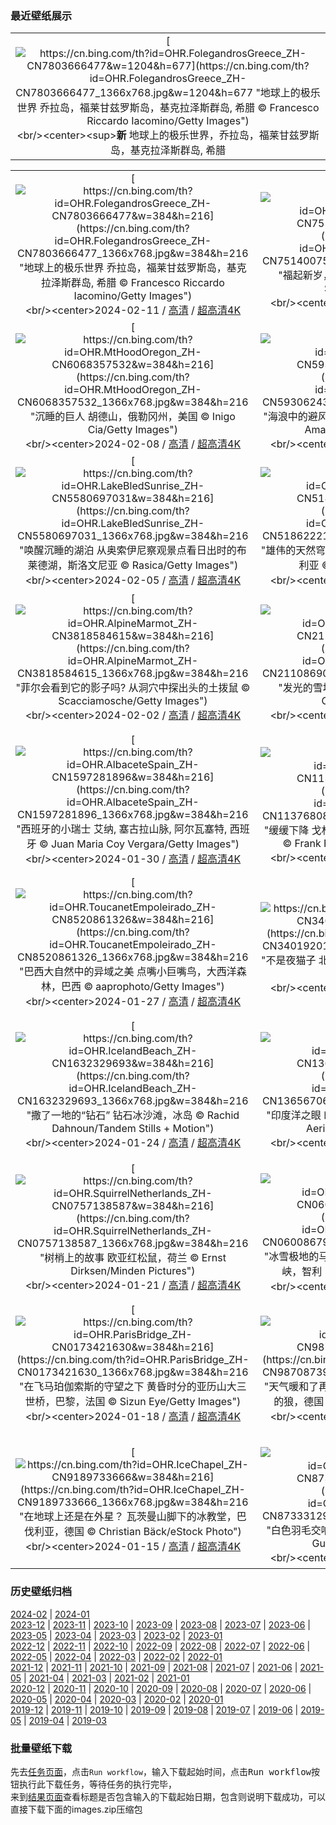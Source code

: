 ### 最近壁纸展示
||
|:---:|
|[![https://cn.bing.com/th?id=OHR.FolegandrosGreece_ZH-CN7803666477&w=1204&h=677](https://cn.bing.com/th?id=OHR.FolegandrosGreece_ZH-CN7803666477_1366x768.jpg&w=1204&h=677 "地球上的极乐世界&#10;乔拉岛，福莱甘兹罗斯岛，基克拉泽斯群岛, 希腊&#10;© Francesco Riccardo Iacomino/Getty Images")](https://cn.bing.com/search?q=%e5%b8%8c%e8%85%8a%e7%a6%8f%e8%8e%b1%e7%94%98%e5%85%b9%e7%bd%97%e6%96%af%e5%b2%9b&form=hpcapt&mkt=zh-cn&filters=HpDate:"20240210_1600")<br/><center><sup>**新**</sup>&nbsp;地球上的极乐世界，乔拉岛，福莱甘兹罗斯岛，基克拉泽斯群岛, 希腊<center/>|

||||
|:---:|:---:|:---:|
|[![https://cn.bing.com/th?id=OHR.FolegandrosGreece_ZH-CN7803666477&w=384&h=216](https://cn.bing.com/th?id=OHR.FolegandrosGreece_ZH-CN7803666477_1366x768.jpg&w=384&h=216 "地球上的极乐世界&#10;乔拉岛，福莱甘兹罗斯岛，基克拉泽斯群岛, 希腊&#10;© Francesco Riccardo Iacomino/Getty Images")](https://cn.bing.com/search?q=%e5%b8%8c%e8%85%8a%e7%a6%8f%e8%8e%b1%e7%94%98%e5%85%b9%e7%bd%97%e6%96%af%e5%b2%9b&form=hpcapt&mkt=zh-cn&filters=HpDate:"20240210_1600")<br/><center>2024-02-11 / [高清](https://cn.bing.com/th?id=OHR.FolegandrosGreece_ZH-CN7803666477_1920x1200.jpg&w=1920&h=1200) / [超高清4K](https://cn.bing.com/th?id=OHR.FolegandrosGreece_ZH-CN7803666477_UHD.jpg&w=3840&h=2160)<center/>|[![https://cn.bing.com/th?id=OHR.SpringFestival2024_ZH-CN7514007541&w=384&h=216](https://cn.bing.com/th?id=OHR.SpringFestival2024_ZH-CN7514007541_1366x768.jpg&w=384&h=216 "福起新岁，万事顺意&#10;中国舞狮，大年初一&#10;© SENEZ/Getty Images")](https://cn.bing.com/search?q=%e6%98%a5%e8%8a%82&form=hpcapt&mkt=zh-cn&filters=HpDate:"20240209_1600")<br/><center>2024-02-10 / [高清](https://cn.bing.com/th?id=OHR.SpringFestival2024_ZH-CN7514007541_1920x1200.jpg&w=1920&h=1200) / [超高清4K](https://cn.bing.com/th?id=OHR.SpringFestival2024_ZH-CN7514007541_UHD.jpg&w=3840&h=2160)<center/>|[![https://cn.bing.com/th?id=OHR.ChineseNewYearEve2024_ZH-CN7153418405&w=384&h=216](https://cn.bing.com/th?id=OHR.ChineseNewYearEve2024_ZH-CN7153418405_1366x768.jpg&w=384&h=216 "准备好庆祝了吗？&#10;灯光秀点亮夜幕中的西安城墙，中国春节&#10;© Eastimages/Getty Images")](https://cn.bing.com/search?q=%e9%99%a4%e5%a4%95%e5%a4%9c&form=hpcapt&mkt=zh-cn&filters=HpDate:"20240208_1600")<br/><center>2024-02-09 / [高清](https://cn.bing.com/th?id=OHR.ChineseNewYearEve2024_ZH-CN7153418405_1920x1200.jpg&w=1920&h=1200) / [超高清4K](https://cn.bing.com/th?id=OHR.ChineseNewYearEve2024_ZH-CN7153418405_UHD.jpg&w=3840&h=2160)<center/>|
|[![https://cn.bing.com/th?id=OHR.MtHoodOregon_ZH-CN6068357532&w=384&h=216](https://cn.bing.com/th?id=OHR.MtHoodOregon_ZH-CN6068357532_1366x768.jpg&w=384&h=216 "沉睡的巨人&#10;胡德山，俄勒冈州，美国&#10;© Inigo Cia/Getty Images")](https://cn.bing.com/search?q=%e8%83%a1%e5%be%b7%e5%b1%b1&form=hpcapt&mkt=zh-cn&filters=HpDate:"20240207_1600")<br/><center>2024-02-08 / [高清](https://cn.bing.com/th?id=OHR.MtHoodOregon_ZH-CN6068357532_1920x1200.jpg&w=1920&h=1200) / [超高清4K](https://cn.bing.com/th?id=OHR.MtHoodOregon_ZH-CN6068357532_UHD.jpg&w=3840&h=2160)<center/>|[![https://cn.bing.com/th?id=OHR.StJamesPool_ZH-CN5930624359&w=384&h=216](https://cn.bing.com/th?id=OHR.StJamesPool_ZH-CN5930624359_1366x768.jpg&w=384&h=216 "海浪中的避风港&#10;圣詹姆斯潮汐池，开普敦，南非&#10;© AmazingAerialAgency/Adobe")](https://cn.bing.com/search?q=%e5%bc%80%e6%99%ae%e6%95%a6&form=hpcapt&mkt=zh-cn&filters=HpDate:"20240206_1600")<br/><center>2024-02-07 / [高清](https://cn.bing.com/th?id=OHR.StJamesPool_ZH-CN5930624359_1920x1200.jpg&w=1920&h=1200) / [超高清4K](https://cn.bing.com/th?id=OHR.StJamesPool_ZH-CN5930624359_UHD.jpg&w=3840&h=2160)<center/>|[![https://cn.bing.com/th?id=OHR.LakeTahoeRock_ZH-CN5770740919&w=384&h=216](https://cn.bing.com/th?id=OHR.LakeTahoeRock_ZH-CN5770740919_1366x768.jpg&w=384&h=216 "天然盆景&#10;盆景岩，太浩湖，内华达州，美国&#10;© Jim Patterson/Tandem Stills + Motion")](https://cn.bing.com/search?q=%e5%a4%aa%e6%b5%a9%e6%b9%96&form=hpcapt&mkt=zh-cn&filters=HpDate:"20240205_1600")<br/><center>2024-02-06 / [高清](https://cn.bing.com/th?id=OHR.LakeTahoeRock_ZH-CN5770740919_1920x1200.jpg&w=1920&h=1200) / [超高清4K](https://cn.bing.com/th?id=OHR.LakeTahoeRock_ZH-CN5770740919_UHD.jpg&w=3840&h=2160)<center/>|
|[![https://cn.bing.com/th?id=OHR.LakeBledSunrise_ZH-CN5580697031&w=384&h=216](https://cn.bing.com/th?id=OHR.LakeBledSunrise_ZH-CN5580697031_1366x768.jpg&w=384&h=216 "唤醒沉睡的湖泊&#10;从奥索伊尼察观景点看日出时的布莱德湖，斯洛文尼亚&#10;© Rasica/Getty Images")](https://cn.bing.com/search?q=%e5%b8%83%e8%8e%b1%e5%be%b7%e6%b9%96&form=hpcapt&mkt=zh-cn&filters=HpDate:"20240204_1600")<br/><center>2024-02-05 / [高清](https://cn.bing.com/th?id=OHR.LakeBledSunrise_ZH-CN5580697031_1920x1200.jpg&w=1920&h=1200) / [超高清4K](https://cn.bing.com/th?id=OHR.LakeBledSunrise_ZH-CN5580697031_UHD.jpg&w=3840&h=2160)<center/>|[![https://cn.bing.com/th?id=OHR.DevetashkaCave_ZH-CN5186222166&w=384&h=216](https://cn.bing.com/th?id=OHR.DevetashkaCave_ZH-CN5186222166_1366x768.jpg&w=384&h=216 "雄伟的天然穹顶&#10;德弗塔什卡洞, Devetaki村庄，保加利亚&#10;© Jasmine_K/Shutterstock")](https://cn.bing.com/search?q=%e4%bf%9d%e5%8a%a0%e5%88%a9%e4%ba%9a%e5%be%b7%e5%bc%97%e5%a1%94%e4%bb%80%e5%8d%a1%e6%b4%9e&form=hpcapt&mkt=zh-cn&filters=HpDate:"20240203_1600")<br/><center>2024-02-04 / [高清](https://cn.bing.com/th?id=OHR.DevetashkaCave_ZH-CN5186222166_1920x1200.jpg&w=1920&h=1200) / [超高清4K](https://cn.bing.com/th?id=OHR.DevetashkaCave_ZH-CN5186222166_UHD.jpg&w=3840&h=2160)<center/>|[![https://cn.bing.com/th?id=OHR.VeniceCarnival_ZH-CN4965898587&w=384&h=216](https://cn.bing.com/th?id=OHR.VeniceCarnival_ZH-CN4965898587_1366x768.jpg&w=384&h=216 "伪装的日子&#10;大运河与安康圣母大教堂，威尼斯，意大利&#10;© Rudy Balasko/Getty Images")](https://cn.bing.com/search?q=%e5%a8%81%e5%b0%bc%e6%96%af%e7%8b%82%e6%ac%a2%e8%8a%82&form=hpcapt&mkt=zh-cn&filters=HpDate:"20240202_1600")<br/><center>2024-02-03 / [高清](https://cn.bing.com/th?id=OHR.VeniceCarnival_ZH-CN4965898587_1920x1200.jpg&w=1920&h=1200) / [超高清4K](https://cn.bing.com/th?id=OHR.VeniceCarnival_ZH-CN4965898587_UHD.jpg&w=3840&h=2160)<center/>|
|[![https://cn.bing.com/th?id=OHR.AlpineMarmot_ZH-CN3818584615&w=384&h=216](https://cn.bing.com/th?id=OHR.AlpineMarmot_ZH-CN3818584615_1366x768.jpg&w=384&h=216 "菲尔会看到它的影子吗?&#10;从洞穴中探出头的土拨鼠&#10;© Scacciamosche/Getty Images")](https://cn.bing.com/search?q=%e5%9c%9f%e6%8b%a8%e9%bc%a0%e6%97%a5&form=hpcapt&mkt=zh-cn&filters=HpDate:"20240201_1600")<br/><center>2024-02-02 / [高清](https://cn.bing.com/th?id=OHR.AlpineMarmot_ZH-CN3818584615_1920x1200.jpg&w=1920&h=1200) / [超高清4K](https://cn.bing.com/th?id=OHR.AlpineMarmot_ZH-CN3818584615_UHD.jpg&w=3840&h=2160)<center/>|[![https://cn.bing.com/th?id=OHR.HalbinselJasmund_ZH-CN2110869056&w=384&h=216](https://cn.bing.com/th?id=OHR.HalbinselJasmund_ZH-CN2110869056_1366x768.jpg&w=384&h=216 "发光的雪塔&#10;吕根岛的萨斯尼茨灯塔，德国&#10;© Christian Back/eStock")](https://cn.bing.com/search?q=%e5%90%95%e6%a0%b9%e5%b2%9b&form=hpcapt&mkt=zh-cn&filters=HpDate:"20240131_1600")<br/><center>2024-02-01 / [高清](https://cn.bing.com/th?id=OHR.HalbinselJasmund_ZH-CN2110869056_1920x1200.jpg&w=1920&h=1200) / [超高清4K](https://cn.bing.com/th?id=OHR.HalbinselJasmund_ZH-CN2110869056_UHD.jpg&w=3840&h=2160)<center/>|[![https://cn.bing.com/th?id=OHR.ZebraMother_ZH-CN1947314869&w=384&h=216](https://cn.bing.com/th?id=OHR.ZebraMother_ZH-CN1947314869_1366x768.jpg&w=384&h=216 "条纹造型&#10;布氏斑马妈妈和小马驹，里特弗雷自然保护区，南非&#10;© Richard Du Toit/Minden Pictures")](https://cn.bing.com/search?q=%e5%b8%83%e6%b0%8f%e6%96%91%e9%a9%ac&form=hpcapt&mkt=zh-cn&filters=HpDate:"20240130_1600")<br/><center>2024-01-31 / [高清](https://cn.bing.com/th?id=OHR.ZebraMother_ZH-CN1947314869_1920x1200.jpg&w=1920&h=1200) / [超高清4K](https://cn.bing.com/th?id=OHR.ZebraMother_ZH-CN1947314869_UHD.jpg&w=3840&h=2160)<center/>|
|[![https://cn.bing.com/th?id=OHR.AlbaceteSpain_ZH-CN1597281896&w=384&h=216](https://cn.bing.com/th?id=OHR.AlbaceteSpain_ZH-CN1597281896_1366x768.jpg&w=384&h=216 "西班牙的小瑞士&#10;艾纳, 塞古拉山脉, 阿尔瓦塞特, 西班牙&#10;© Juan Maria Coy Vergara/Getty Images")](https://cn.bing.com/search?q=%e8%a5%bf%e7%8f%ad%e7%89%99%e9%98%bf%e5%b0%94%e7%93%a6%e5%a1%9e%e7%89%b9%e8%89%be%e7%ba%b3&form=hpcapt&mkt=zh-cn&filters=HpDate:"20240129_1600")<br/><center>2024-01-30 / [高清](https://cn.bing.com/th?id=OHR.AlbaceteSpain_ZH-CN1597281896_1920x1200.jpg&w=1920&h=1200) / [超高清4K](https://cn.bing.com/th?id=OHR.AlbaceteSpain_ZH-CN1597281896_UHD.jpg&w=3840&h=2160)<center/>|[![https://cn.bing.com/th?id=OHR.GollingerFalls_ZH-CN1137680822&w=384&h=216](https://cn.bing.com/th?id=OHR.GollingerFalls_ZH-CN1137680822_1366x768.jpg&w=384&h=216 "缓缓下降&#10;戈林格瀑布，泰嫩高，萨尔茨堡，奥地利&#10;© Frank Fischbach/Alamy Stock Photo")](https://cn.bing.com/search?q=+%e5%a5%a5%e5%9c%b0%e5%88%a9%e8%90%a8%e5%b0%94%e8%8c%a8%e5%a0%a1%e5%b7%9e&form=hpcapt&mkt=zh-cn&filters=HpDate:"20240128_1600")<br/><center>2024-01-29 / [高清](https://cn.bing.com/th?id=OHR.GollingerFalls_ZH-CN1137680822_1920x1200.jpg&w=1920&h=1200) / [超高清4K](https://cn.bing.com/th?id=OHR.GollingerFalls_ZH-CN1137680822_UHD.jpg&w=3840&h=2160)<center/>|[![https://cn.bing.com/th?id=OHR.ChannelOutback_ZH-CN0579687777&w=384&h=216](https://cn.bing.com/th?id=OHR.ChannelOutback_ZH-CN0579687777_1366x768.jpg&w=384&h=216 "从干涸的沙漠变成田园&#10;昆士兰州内陆海峡地区，澳大利亚&#10;© Southern Lightscapes-Australia/Getty Images")](https://cn.bing.com/search?q=%e6%98%86%e5%a3%ab%e5%85%b0%e5%b7%9e&form=hpcapt&mkt=zh-cn&filters=HpDate:"20240127_1600")<br/><center>2024-01-28 / [高清](https://cn.bing.com/th?id=OHR.ChannelOutback_ZH-CN0579687777_1920x1200.jpg&w=1920&h=1200) / [超高清4K](https://cn.bing.com/th?id=OHR.ChannelOutback_ZH-CN0579687777_UHD.jpg&w=3840&h=2160)<center/>|
|[![https://cn.bing.com/th?id=OHR.ToucanetEmpoleirado_ZH-CN8520861326&w=384&h=216](https://cn.bing.com/th?id=OHR.ToucanetEmpoleirado_ZH-CN8520861326_1366x768.jpg&w=384&h=216 "巴西大自然中的异域之美&#10;点嘴小巨嘴鸟，大西洋森林，巴西&#10;© aaprophoto/Getty Images")](https://cn.bing.com/search?q=%e7%82%b9%e5%98%b4%e5%b0%8f%e5%b7%a8%e5%98%b4%e9%b8%9f&form=hpcapt&mkt=zh-cn&filters=HpDate:"20240126_1600")<br/><center>2024-01-27 / [高清](https://cn.bing.com/th?id=OHR.ToucanetEmpoleirado_ZH-CN8520861326_1920x1200.jpg&w=1920&h=1200) / [超高清4K](https://cn.bing.com/th?id=OHR.ToucanetEmpoleirado_ZH-CN8520861326_UHD.jpg&w=3840&h=2160)<center/>|[![https://cn.bing.com/th?id=OHR.HawkOwl_ZH-CN3401920167&w=384&h=216](https://cn.bing.com/th?id=OHR.HawkOwl_ZH-CN3401920167_1366x768.jpg&w=384&h=216 "不是夜猫子&#10;北鹰鸮&#10;© Remo Savisaar/Alamy Stock Photo")](https://cn.bing.com/search?q=%e5%8c%97%e9%b9%b0%e9%b8%ae&form=hpcapt&mkt=zh-cn&filters=HpDate:"20240125_1600")<br/><center>2024-01-26 / [高清](https://cn.bing.com/th?id=OHR.HawkOwl_ZH-CN3401920167_1920x1200.jpg&w=1920&h=1200) / [超高清4K](https://cn.bing.com/th?id=OHR.HawkOwl_ZH-CN3401920167_UHD.jpg&w=3840&h=2160)<center/>|[![https://cn.bing.com/th?id=OHR.DwynwensDay_ZH-CN1768649253&w=384&h=216](https://cn.bing.com/th?id=OHR.DwynwensDay_ZH-CN1768649253_1366x768.jpg&w=384&h=216 "通往过去的入口&#10;圣德温教堂的废墟，莫纳岛，威尔士，英国&#10;© Photos by R A Kearton/Getty Images")](https://cn.bing.com/search?q=%e8%8e%ab%e7%ba%b3%e5%b2%9b&form=hpcapt&mkt=zh-cn&filters=HpDate:"20240124_1600")<br/><center>2024-01-25 / [高清](https://cn.bing.com/th?id=OHR.DwynwensDay_ZH-CN1768649253_1920x1200.jpg&w=1920&h=1200) / [超高清4K](https://cn.bing.com/th?id=OHR.DwynwensDay_ZH-CN1768649253_UHD.jpg&w=3840&h=2160)<center/>|
|[![https://cn.bing.com/th?id=OHR.IcelandBeach_ZH-CN1632329693&w=384&h=216](https://cn.bing.com/th?id=OHR.IcelandBeach_ZH-CN1632329693_1366x768.jpg&w=384&h=216 "撒了一地的“钻石”&#10;钻石冰沙滩，冰岛&#10;© Rachid Dahnoun/Tandem Stills + Motion")](https://cn.bing.com/search?q=Diamond+Beach+Iceland&form=hpcapt&mkt=zh-cn&filters=HpDate:"20240123_1600")<br/><center>2024-01-24 / [高清](https://cn.bing.com/th?id=OHR.IcelandBeach_ZH-CN1632329693_1920x1200.jpg&w=1920&h=1200) / [超高清4K](https://cn.bing.com/th?id=OHR.IcelandBeach_ZH-CN1632329693_UHD.jpg&w=3840&h=2160)<center/>|[![https://cn.bing.com/th?id=OHR.MaldivesAtolls_ZH-CN1365670653&w=384&h=216](https://cn.bing.com/th?id=OHR.MaldivesAtolls_ZH-CN1365670653_1366x768.jpg&w=384&h=216 "印度洋之眼&#10;印度洋的环礁，马尔代夫&#10;© Amazing Aerial Premium/Shutterstock")](https://cn.bing.com/search?q=%e9%a9%ac%e5%b0%94%e4%bb%a3%e5%a4%ab&form=hpcapt&mkt=zh-cn&filters=HpDate:"20240122_1600")<br/><center>2024-01-23 / [高清](https://cn.bing.com/th?id=OHR.MaldivesAtolls_ZH-CN1365670653_1920x1200.jpg&w=1920&h=1200) / [超高清4K](https://cn.bing.com/th?id=OHR.MaldivesAtolls_ZH-CN1365670653_UHD.jpg&w=3840&h=2160)<center/>|[![https://cn.bing.com/th?id=OHR.SantaCruzSunrise_ZH-CN3074203377&w=384&h=216](https://cn.bing.com/th?id=OHR.SantaCruzSunrise_ZH-CN3074203377_1366x768.jpg&w=384&h=216 "魔幻时刻&#10;冬季日出，沃尔顿灯塔，圣克鲁斯, 加利福尼亚州, 美国&#10;© Jeff Lewis/Tandem Stills + Motion")](https://cn.bing.com/search?q=%e5%9c%a3%e5%85%8b%e9%b2%81%e6%96%af%e5%8e%bf&form=hpcapt&mkt=zh-cn&filters=HpDate:"20240121_1600")<br/><center>2024-01-22 / [高清](https://cn.bing.com/th?id=OHR.SantaCruzSunrise_ZH-CN3074203377_1920x1200.jpg&w=1920&h=1200) / [超高清4K](https://cn.bing.com/th?id=OHR.SantaCruzSunrise_ZH-CN3074203377_UHD.jpg&w=3840&h=2160)<center/>|
|[![https://cn.bing.com/th?id=OHR.SquirrelNetherlands_ZH-CN0757138587&w=384&h=216](https://cn.bing.com/th?id=OHR.SquirrelNetherlands_ZH-CN0757138587_1366x768.jpg&w=384&h=216 "树梢上的故事&#10;欧亚红松鼠，荷兰&#10;© Ernst Dirksen/Minden Pictures")](https://cn.bing.com/search?q=%e6%ac%a7%e4%ba%9a%e7%ba%a2%e6%9d%be%e9%bc%a0&form=hpcapt&mkt=zh-cn&filters=HpDate:"20240120_1600")<br/><center>2024-01-21 / [高清](https://cn.bing.com/th?id=OHR.SquirrelNetherlands_ZH-CN0757138587_1920x1200.jpg&w=1920&h=1200) / [超高清4K](https://cn.bing.com/th?id=OHR.SquirrelNetherlands_ZH-CN0757138587_UHD.jpg&w=3840&h=2160)<center/>|[![https://cn.bing.com/th?id=OHR.MacaroniPenguins_ZH-CN0600867997&w=384&h=216](https://cn.bing.com/th?id=OHR.MacaroniPenguins_ZH-CN0600867997_1366x768.jpg&w=384&h=216 "冰雪极地的马可罗尼企鹅&#10;马可罗尼企鹅，德雷克海峡，智利&#10;© Paul Souders/Getty Images")](https://cn.bing.com/search?q=%e9%a9%ac%e5%8f%af%e7%bd%97%e5%b0%bc%e4%bc%81%e9%b9%85&form=hpcapt&mkt=zh-cn&filters=HpDate:"20240119_1600")<br/><center>2024-01-20 / [高清](https://cn.bing.com/th?id=OHR.MacaroniPenguins_ZH-CN0600867997_1920x1200.jpg&w=1920&h=1200) / [超高清4K](https://cn.bing.com/th?id=OHR.MacaroniPenguins_ZH-CN0600867997_UHD.jpg&w=3840&h=2160)<center/>|[![https://cn.bing.com/th?id=OHR.PlitviceWinter_ZH-CN0407572344&w=384&h=216](https://cn.bing.com/th?id=OHR.PlitviceWinter_ZH-CN0407572344_1366x768.jpg&w=384&h=216 "瀑布变“冰瀑”&#10;十六湖国家公园，克罗地亚&#10;© Massimo_S8/Getty Images")](https://cn.bing.com/search?q=%e5%8d%81%e5%85%ad%e6%b9%96%e5%9b%bd%e5%ae%b6%e5%85%ac%e5%9b%ad&form=hpcapt&mkt=zh-cn&filters=HpDate:"20240118_1600")<br/><center>2024-01-19 / [高清](https://cn.bing.com/th?id=OHR.PlitviceWinter_ZH-CN0407572344_1920x1200.jpg&w=1920&h=1200) / [超高清4K](https://cn.bing.com/th?id=OHR.PlitviceWinter_ZH-CN0407572344_UHD.jpg&w=3840&h=2160)<center/>|
|[![https://cn.bing.com/th?id=OHR.ParisBridge_ZH-CN0173421630&w=384&h=216](https://cn.bing.com/th?id=OHR.ParisBridge_ZH-CN0173421630_1366x768.jpg&w=384&h=216 "在飞马珀伽索斯的守望之下&#10;黄昏时分的亚历山大三世桥，巴黎，法国&#10;© Sizun Eye/Getty Images")](https://cn.bing.com/search?q=%e5%b7%b4%e9%bb%8e%e4%ba%9a%e5%8e%86%e5%b1%b1%e5%a4%a7%e4%b8%89%e4%b8%96%e6%a1%a5&form=hpcapt&mkt=zh-cn&filters=HpDate:"20240117_1600")<br/><center>2024-01-18 / [高清](https://cn.bing.com/th?id=OHR.ParisBridge_ZH-CN0173421630_1920x1200.jpg&w=1920&h=1200) / [超高清4K](https://cn.bing.com/th?id=OHR.ParisBridge_ZH-CN0173421630_UHD.jpg&w=3840&h=2160)<center/>|[![https://cn.bing.com/th?id=OHR.SleepyWolf_ZH-CN9870873990&w=384&h=216](https://cn.bing.com/th?id=OHR.SleepyWolf_ZH-CN9870873990_1366x768.jpg&w=384&h=216 "天气暖和了再叫醒我&#10;巴伐利亚森林国家公园里睡觉的狼，德国&#10;© Raimund Linke/Getty Images")](https://cn.bing.com/search?q=%e5%b7%b4%e4%bc%90%e5%88%a9%e4%ba%9a%e6%a3%ae%e6%9e%97%e5%9b%bd%e5%ae%b6%e5%85%ac%e5%9b%ad&form=hpcapt&mkt=zh-cn&filters=HpDate:"20240116_1600")<br/><center>2024-01-17 / [高清](https://cn.bing.com/th?id=OHR.SleepyWolf_ZH-CN9870873990_1920x1200.jpg&w=1920&h=1200) / [超高清4K](https://cn.bing.com/th?id=OHR.SleepyWolf_ZH-CN9870873990_UHD.jpg&w=3840&h=2160)<center/>|[![https://cn.bing.com/th?id=OHR.LakeLouise_ZH-CN9592539152&w=384&h=216](https://cn.bing.com/th?id=OHR.LakeLouise_ZH-CN9592539152_1366x768.jpg&w=384&h=216 "加拿大式的小憩和放松&#10;路易斯湖，班夫国家公园，阿尔伯塔省，加拿大&#10;© Mr. Simon Paul/Shutterstock")](https://cn.bing.com/search?q=%e7%8f%ad%e5%a4%ab%e5%9b%bd%e5%ae%b6%e5%85%ac%e5%9b%ad%e8%b7%af%e6%98%93%e6%96%af%e6%b9%96&form=hpcapt&mkt=zh-cn&filters=HpDate:"20240115_1600")<br/><center>2024-01-16 / [高清](https://cn.bing.com/th?id=OHR.LakeLouise_ZH-CN9592539152_1920x1200.jpg&w=1920&h=1200) / [超高清4K](https://cn.bing.com/th?id=OHR.LakeLouise_ZH-CN9592539152_UHD.jpg&w=3840&h=2160)<center/>|
|[![https://cn.bing.com/th?id=OHR.IceChapel_ZH-CN9189733666&w=384&h=216](https://cn.bing.com/th?id=OHR.IceChapel_ZH-CN9189733666_1366x768.jpg&w=384&h=216 "在地球上还是在外星？&#10;瓦茨曼山脚下的冰教堂，巴伐利亚，德国&#10;© Christian Bäck/eStock Photo")](https://cn.bing.com/search?q=%e7%93%a6%e8%8c%a8%e6%9b%bc%e5%b1%b1&form=hpcapt&mkt=zh-cn&filters=HpDate:"20240114_1600")<br/><center>2024-01-15 / [高清](https://cn.bing.com/th?id=OHR.IceChapel_ZH-CN9189733666_1920x1200.jpg&w=1920&h=1200) / [超高清4K](https://cn.bing.com/th?id=OHR.IceChapel_ZH-CN9189733666_UHD.jpg&w=3840&h=2160)<center/>|[![https://cn.bing.com/th?id=OHR.HokkaidoSwans_ZH-CN8733312972&w=384&h=216](https://cn.bing.com/th?id=OHR.HokkaidoSwans_ZH-CN8733312972_1366x768.jpg&w=384&h=216 "白色羽毛交响曲&#10;屈斜路湖的天鹅，日本&#10;© Darrell Gulin/DanitaDelimont.com")](https://cn.bing.com/search?q=%e5%a4%a9%e9%b9%85&form=hpcapt&mkt=zh-cn&filters=HpDate:"20240113_1600")<br/><center>2024-01-14 / [高清](https://cn.bing.com/th?id=OHR.HokkaidoSwans_ZH-CN8733312972_1920x1200.jpg&w=1920&h=1200) / [超高清4K](https://cn.bing.com/th?id=OHR.HokkaidoSwans_ZH-CN8733312972_UHD.jpg&w=3840&h=2160)<center/>|[![https://cn.bing.com/th?id=OHR.HanaHighway_ZH-CN8601588011&w=384&h=216](https://cn.bing.com/th?id=OHR.HanaHighway_ZH-CN8601588011_1366x768.jpg&w=384&h=216 "放慢脚步，享受旅途！&#10;哈纳之路，毛伊岛，夏威夷，美国&#10;© Matteo Colombo/Getty Images")](https://cn.bing.com/search?q=%e5%93%88%e7%ba%b3%e4%b9%8b%e8%b7%af&form=hpcapt&mkt=zh-cn&filters=HpDate:"20240112_1600")<br/><center>2024-01-13 / [高清](https://cn.bing.com/th?id=OHR.HanaHighway_ZH-CN8601588011_1920x1200.jpg&w=1920&h=1200) / [超高清](https://cn.bing.com/th?id=OHR.HanaHighway_ZH-CN8601588011_UHD.jpg)<center/>|


### 历史壁纸归档
[2024-02](views/2024/2024-02.md) | [2024-01](views/2024/2024-01.md)  
[2023-12](views/2023/2023-12.md) | [2023-11](views/2023/2023-11.md) | [2023-10](views/2023/2023-10.md) | [2023-09](views/2023/2023-09.md) | [2023-08](views/2023/2023-08.md) | [2023-07](views/2023/2023-07.md) | [2023-06](views/2023/2023-06.md) | [2023-05](views/2023/2023-05.md) | [2023-04](views/2023/2023-04.md) | [2023-03](views/2023/2023-03.md) | [2023-02](views/2023/2023-02.md) | [2023-01](views/2023/2023-01.md)  
[2022-12](views/2022/2022-12.md) | [2022-11](views/2022/2022-11.md) | [2022-10](views/2022/2022-10.md) | [2022-09](views/2022/2022-09.md) | [2022-08](views/2022/2022-08.md) | [2022-07](views/2022/2022-07.md) | [2022-06](views/2022/2022-06.md) | [2022-05](views/2022/2022-05.md) | [2022-04](views/2022/2022-04.md) | [2022-03](views/2022/2022-03.md) | [2022-02](views/2022/2022-02.md) | [2022-01](views/2022/2022-01.md)  
[2021-12](views/2021/2021-12.md) | [2021-11](views/2021/2021-11.md) | [2021-10](views/2021/2021-10.md) | [2021-09](views/2021/2021-09.md) | [2021-08](views/2021/2021-08.md) | [2021-07](views/2021/2021-07.md) | [2021-06](views/2021/2021-06.md) | [2021-05](views/2021/2021-05.md) | [2021-04](views/2021/2021-04.md) | [2021-03](views/2021/2021-03.md) | [2021-02](views/2021/2021-02.md) | [2021-01](views/2021/2021-01.md)  
[2020-12](views/2020/2020-12.md) | [2020-11](views/2020/2020-11.md) | [2020-10](views/2020/2020-10.md) | [2020-09](views/2020/2020-09.md) | [2020-08](views/2020/2020-08.md) | [2020-07](views/2020/2020-07.md) | [2020-06](views/2020/2020-06.md) | [2020-05](views/2020/2020-05.md) | [2020-04](views/2020/2020-04.md) | [2020-03](views/2020/2020-03.md) | [2020-02](views/2020/2020-02.md) | [2020-01](views/2020/2020-01.md)  
[2019-12](views/2019/2019-12.md) | [2019-11](views/2019/2019-11.md) | [2019-10](views/2019/2019-10.md) | [2019-09](views/2019/2019-09.md) | [2019-08](views/2019/2019-08.md) | [2019-07](views/2019/2019-07.md) | [2019-06](views/2019/2019-06.md) | [2019-05](views/2019/2019-05.md) | [2019-04](views/2019/2019-04.md) | [2019-03](views/2019/2019-03.md)


### 批量壁纸下载
先去[任务页面](https://github.com/wefashe/image-save/actions/workflows/mydown.yml)，点击`Run workflow`，输入下载起始时间，点击<kbd>Run workflow</kbd>按钮执行此下载任务，等待任务的执行完毕，  
来到[结果页面](https://github.com/wefashe/image-save/releases/tag/down_zip_tag)查看标题是否包含输入的下载起始日期，包含则说明下载成功，可以直接下载下面的images.zip压缩包  
